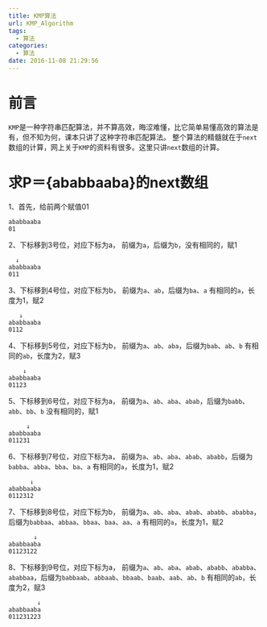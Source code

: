 ```yaml
---
title: KMP算法
url: KMP_Algorithm
tags:
  - 算法
categories:
  - 算法
date: 2016-11-08 21:29:56
---
```

# 前言
`KMP`是一种字符串匹配算法，并不算高效，晦涩难懂，比它简单易懂高效的算法是有，但不知为何，课本只讲了这种字符串匹配算法。
整个算法的精髓就在于`next`数组的计算，网上关于`KMP`的资料有很多。这里只讲`next`数组的计算。
<!-- more -->

# 求P＝{ababbaaba}的next数组

1、首先，给前两个赋值01
```
ababbaaba
01
```


2、下标移到3号位，对应下标为a，
前缀为`a`，后缀为`b`，没有相同的，赋1
```
  ↓
ababbaaba
011
```

3、下标移到4号位，对应下标为b，
前缀为`a`、`ab`，后缀为`ba`、`a`
有相同的`a`，长度为1，赋2
```
   ↓
ababbaaba
0112
```

4、下标移到5号位，对应下标为b，
前缀为`a`、`ab`、`aba`，后缀为`bab`、`ab`、`b`
有相同的`ab`，长度为2，赋3
```
    ↓
ababbaaba
01123
```

5、下标移到6号位，对应下标为a，
前缀为`a`、`ab`、`aba`、`abab`，后缀为`babb`、`abb`、`bb`、`b`
没有相同的，赋1
```
     ↓
ababbaaba
011231
```
6、下标移到7号位，对应下标为a，
前缀为`a`、`ab`、`aba`、`abab`、`ababb`，后缀为`babba`、`abba`、`bba`、`ba`、`a`
有相同的`a`，长度为1，赋2
```
      ↓
ababbaaba
0112312
```

7、下标移到8号位，对应下标为b，
前缀为`a`、`ab`、`aba`、`abab`、`ababb`、`ababba`，后缀为`babbaa`、`abbaa`、`bbaa`、`baa`、`aa`、`a`
有相同的`a`，长度为1，赋2
```
       ↓
ababbaaba
01123122
```
8、下标移到9号位，对应下标为a，
前缀为`a`、`ab`、`aba`、`abab`、`ababb`、`ababba`、`ababbaa`，后缀为`babbaab`、`abbaab`、`bbaab`、`baab`、`aab`、`ab`、`b`
有相同的`ab`，长度为2，赋3
```
        ↓
ababbaaba
011231223
```
